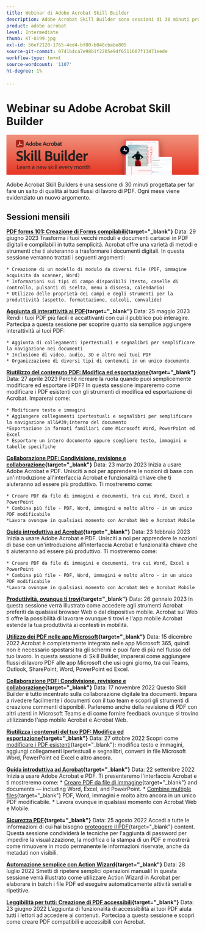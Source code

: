 ```yaml
---
title: Webinar di Adobe Acrobat Skill Builder
description: Adobe Acrobat Skill Builder sono sessioni di 30 minuti progettate per far fare un salto di qualità ai tuoi flussi di lavoro PDF
product: adobe acrobat
level: Intermediate
thumb: KT-8199.jpg
exl-id: 56ef2120-1765-4ed4-bf80-b048cbabe805
source-git-commit: 0741b4ca7e98b1f2205e94f6511607f13471eede
workflow-type: tm+mt
source-wordcount: '1107'
ht-degree: 1%

---
```


# Webinar su Adobe Acrobat Skill Builder

![Immagine di Acrobat Skill Builder](../assets/sbacrobatwebinars.png)

Adobe Acrobat Skill Builders è una sessione di 30 minuti progettata per far fare un salto di qualità ai tuoi flussi di lavoro di PDF. Ogni mese viene evidenziato un nuovo argomento.

## Sessioni mensili

**[PDF forms 101: Creazione di Forms compilabili](https://adobe-acrobat-skill-builder.joinus.adobeevents.com/attendease/networking/experience/795f4bc7-db42-4022-a624-8a53c51174c6/9d685d0f-4a5b-4236-a1ef-081d1403fb41){target="_blank"}**
Data: 29 giugno 2023 Trasforma i tuoi vecchi moduli e documenti cartacei in PDF digitali e compilabili in tutta semplicità. Acrobat offre una varietà di metodi e strumenti che ti aiuteranno a trasformare i documenti digitali. In questa sessione verranno trattati i seguenti argomenti:

    * Creazione di un modello di modulo da diversi file (PDF, immagine acquisita da scanner, Word)
    * Informazioni sui tipi di campo disponibili (testo, caselle di controllo, pulsanti di scelta, menu a discesa, calendario)
    * Utilizzo delle proprietà dei campi e degli strumenti per la produttività (aspetto, formattazione, calcoli, convalide)

**[Aggiunta di interattività ai PDF](https://adobe-acrobat-skill-builder.joinus.adobeevents.com/attendease/networking/experience/4ff4d607-8c9f-47dd-ac4f-3b351a0a0fe3/2eb92255-d963-4ff7-b278-2a95a11db755){target="_blank"}**
Data: 25 maggio 2023 Rendi i tuoi PDF più facili e accattivanti con cui il pubblico può interagire. Partecipa a questa sessione per scoprire quanto sia semplice aggiungere interattività ai tuoi PDF:

    * Aggiunta di collegamenti ipertestuali e segnalibri per semplificare la navigazione nei documenti
    * Inclusione di video, audio, 3D e altro nei tuoi PDF
    * Organizzazione di diversi tipi di contenuti in un unico documento

**[Riutilizzo del contenuto PDF: Modifica ed esportazione](https://adobe-acrobat-skill-builder.joinus.adobeevents.com/attendease/networking/experience/aac3b9af-7d54-4ea5-a6fa-61bc7acea87f/8d7341ee-ff0f-492a-b3fd-935bd11d4ed0){target="_blank"}**
Data: 27 aprile 2023 Perché ricreare la ruota quando puoi semplicemente modificare ed esportare i PDF? In questa sessione impareremo come modificare i PDF esistenti con gli strumenti di modifica ed esportazione di Acrobat. Imparerai come:

    * Modificare testo e immagini
    * Aggiungere collegamenti ipertestuali e segnalibri per semplificare la navigazione all&#39;interno del documento
    *Esportazione in formati familiari come Microsoft Word, PowerPoint ed Excel
    * Esportare un intero documento oppure scegliere testo, immagini o tabelle specifiche

**[Collaborazione PDF: Condivisione, revisione e collaborazione](https://adobe-acrobat-skill-builder.joinus.adobeevents.com/attendease/networking/experience/0ef4709b-0a04-418e-a185-7efdd676c2dd/6a95bece-6f24-46f5-a17f-b408464281be){target="_blank"}**
Data: 23 marzo 2023 Inizia a usare Adobe Acrobat e PDF. Unisciti a noi per apprendere le nozioni di base con un&#39;introduzione all&#39;interfaccia Acrobat e funzionalità chiave che ti aiuteranno ad essere più produttivo. Ti mostreremo come:

    * Creare PDF da file di immagini e documenti, tra cui Word, Excel e PowerPoint
    * Combina più file - PDF, Word, immagini e molto altro - in un unico PDF modificabile
    *Lavora ovunque in qualsiasi momento con Acrobat Web e Acrobat Mobile

**[Guida introduttiva ad Acrobat](https://adobe-acrobat-skill-builder.joinus.adobeevents.com/attendease/networking/experience/5d8acc24-47a1-4db8-b419-8587bfb12708/fe8ec392-f29a-4e25-b7a3-61f48eea45ab){target="_blank"}**
Data: 23 febbraio 2023 Inizia a usare Adobe Acrobat e PDF. Unisciti a noi per apprendere le nozioni di base con un&#39;introduzione all&#39;interfaccia Acrobat e funzionalità chiave che ti aiuteranno ad essere più produttivo. Ti mostreremo come:

    * Creare PDF da file di immagini e documenti, tra cui Word, Excel e PowerPoint
    * Combina più file - PDF, Word, immagini e molto altro - in un unico PDF modificabile
    *Lavora ovunque in qualsiasi momento con Acrobat Web e Acrobat Mobile

**[Produttività, ovunque ti trovi](https://adobe-acrobat-skill-builder.joinus.adobeevents.com/attendease/networking/experience/9ab6c7a2-5ca2-4670-9a33-2ac11a1cb542/0b591876-aeae-45af-b41a-07a8326043f2){target="_blank"}**
Data: 26 gennaio 2023 In questa sessione verrà illustrato come accedere agli strumenti Acrobat preferiti da qualsiasi browser Web o dal dispositivo mobile. Acrobat sul Web ti offre la possibilità di lavorare ovunque ti trovi e l&#39;app mobile Acrobat estende la tua produttività ai contesti in mobilità.

**[Utilizzo dei PDF nelle app Microsoft](https://adobe-acrobat-skill-builder.joinus.adobeevents.com/attendease/networking/experience/f7e3961b-e322-4253-bfa4-ff1957a08d99/c1111644-e958-41bf-ad6e-dffafafa7fa0){target="_blank"}**
Data: 15 dicembre 2022 Acrobat è completamente integrato nelle app Microsoft 365, quindi non è necessario spostarsi tra gli schermi e puoi fare di più nel flusso del tuo lavoro. In questa sessione di Skill Builder, imparerai come aggiungere flussi di lavoro PDF alle app Microsoft che usi ogni giorno, tra cui Teams, Outlook, SharePoint, Word, PowerPoint ed Excel.

**[Collaborazione PDF: Condivisione, revisione e collaborazione](https://adobe-acrobat-skill-builder.joinus.adobeevents.com/attendease/networking/experience/d1eb8544-6268-4855-8500-2370b1e68045/0dd92858-0587-49f4-be60-8d48c140ef39){target="_blank"}**
Data: 17 novembre 2022 Questo Skill Builder è tutto incentrato sulla collaborazione digitale tra documenti. Impara a rivedere facilmente i documenti con il tuo team e scopri gli strumenti di creazione commenti disponibili. Parleremo anche della revisione di PDF con altri utenti in Microsoft Teams e di come fornire feedback ovunque si trovino utilizzando l&#39;app mobile Acrobat e Acrobat Web.

**[Riutilizza i contenuti del tuo PDF: Modifica ed esportazione](https://adobe-acrobat-skill-builder.joinus.adobeevents.com/attendease/networking/experience/68a9bbf2-91ca-40f0-baa1-812dd0730e0b/48c2399c-7392-4d7d-ba51-f623dead313a){target="_blank"}**
Data: 27 ottobre 2022 Scopri come [modificare i PDF esistenti](https://www.adobe.com/it/acrobat/online/pdf-editor.html){target="_blank"}: modifica testo e immagini, aggiungi collegamenti ipertestuali e segnalibri, converti in file Microsoft Word, PowerPoint ed Excel e altro ancora.

**[Guida introduttiva ad Acrobat](https://adobe-acrobat-skill-builder.joinus.adobeevents.com/attendease/networking/experience/360c9159-3f6f-47ae-8320-d0ad391883e1/e54db15b-af50-40ff-a274-6e927a22c6e7){target="_blank"}**
Data: 22 settembre 2022 Inizia a usare Adobe Acrobat e PDF. Ti presenteremo l&#39;interfaccia Acrobat e ti mostreremo come: * [Creare PDF da file di immagine](https://www.adobe.com/it/acrobat/online/convert-pdf.html){target="_blank"} and documents — including Word, Excel, and PowerPoint. * [Combine multiple files](https://www.adobe.com/it/acrobat/online/merge-pdf.html){target="_blank"} PDF, Word, immagini e molto altro ancora in un unico PDF modificabile. * Lavora ovunque in qualsiasi momento con Acrobat Web e Mobile.

**[Sicurezza PDF](https://adobe-acrobat-skill-builder.joinus.adobeevents.com/attendease/networking/experience/ad3778d2-f2c3-4966-98ed-8b1bb90e4b2b/180ad785-1b5b-4c80-80ab-1df345f082ff){target="_blank"}**
Data: 25 agosto 2022 Accedi a tutte le informazioni di cui hai bisogno [proteggere il PDF](https://www.adobe.com/it/acrobat/online/password-protect-pdf.html){target="_blank"} content. Questa sessione condividerà le tecniche per l&#39;aggiunta di password per impedire la visualizzazione, la modifica o la stampa di un PDF e mostrerà come rimuovere in modo permanente le informazioni riservate, anche da metadati non visibili.

**[Automazione semplice con Action Wizard](https://adobe-acrobat-skill-builder.joinus.adobeevents.com/attendease/networking/experience/45ef14f7-e5e4-4fe0-ba26-905adac092a2/24bf421e-f489-47dc-a5a4-d8d70858348c){target="_blank"}**
Data: 28 luglio 2022 Smetti di ripetere semplici operazioni manuali! In questa sessione verrà illustrato come utilizzare Action Wizard in Acrobat per elaborare in batch i file PDF ed eseguire automaticamente attività seriali e ripetitive.

**[Leggibilità per tutti: Creazione di PDF accessibili](https://adobe-acrobat-skill-builder.joinus.adobeevents.com/attendease/networking/experience/18c111bd-9c63-4636-a4fd-8dc045a20423/8484f6c9-e2c9-4e1c-8d03-c2ca1d4db77c){target="_blank"}**
Data: 23 giugno 2022 L’aggiunta di funzionalità di accessibilità ai tuoi PDF aiuta tutti i lettori ad accedere ai contenuti. Partecipa a questa sessione e scopri come creare PDF compatibili e accessibili con Acrobat.